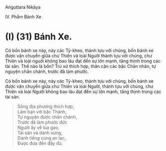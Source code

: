 Aṅguttara Nikāya

IV. Phẩm Bánh Xe

# (I) (31) Bánh Xe.

Có bốn bánh xe này, này các Tỷ-kheo, thành tựu với chúng, bốn bánh xe được vận chuyển giữa chư Thiên và loài Người thành tựu với chúng, chư Thiên và loài nguời không bao lâu đạt đến sự lớn mạnh, tăng thịnh trong các tài sản. Thế nào là bốn? Trú xứ thích hợp, thân cận các bậc Chân nhân, tự nguyện chân chánh, trước đã làm phước.

Có bốn bánh xe này, này các Tỷ-kheo, thành tựu với chúng, bốn bánh xe được vận chuyển giữa chư Thiên và loài Người, thành tựu với chúng, chư Thiên và loài Người không bao lâu đạt đến sự lớn mạnh, tăng thịnh trong các tài sản.

> Sống địa phương thích hợp,  
> Làm bạn với bậc Thánh,  
> Tự nguyện được chân chánh,  
> Trước đã làm phước đức  
> Người ấy về lúa gạo,  
> Tài sản và danh xưng,  
> Danh tiếng cùng an lạc,  
> Ðược đưa đến đầy đủ.

